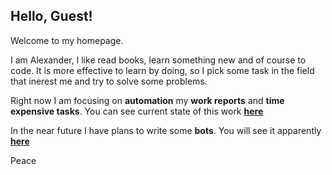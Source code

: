## Hello, Guest!

Welcome to my homepage.

I am Alexander, I like read books, learn something new and of course to code.
It is more effective to learn by doing, so I pick some task in
the field that inerest me and try to solve some problems.

Right now I am focusing on __automation__ my __work reports__ and __time expensive tasks__.
You can see current state of this work [__here__](https://github.com/PiAlexander/Automation-of-work-reports)

In the near future I have plans to write some __bots__.
You will see it apparently [__here__](https://github.com/PiAlexander/bots)

Peace
